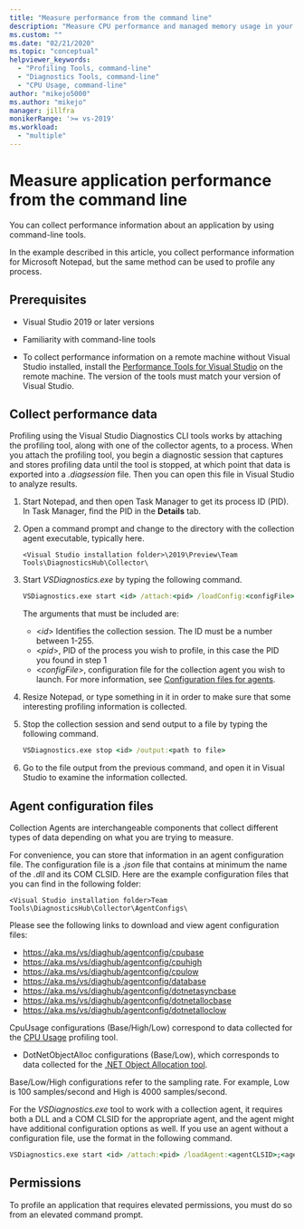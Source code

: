 ```yaml
---
title: "Measure performance from the command line"
description: "Measure CPU performance and managed memory usage in your application from the command line."
ms.custom: ""
ms.date: "02/21/2020"
ms.topic: "conceptual"
helpviewer_keywords: 
  - "Profiling Tools, command-line"
  - "Diagnostics Tools, command-line"
  - "CPU Usage, command-line"
author: "mikejo5000"
ms.author: "mikejo"
manager: jillfra
monikerRange: '>= vs-2019'
ms.workload: 
  - "multiple"
---
```


# Measure application performance from the command line

You can collect performance information about an application by using command-line tools.

In the example described in this article, you collect performance information for Microsoft Notepad, but the same method can be used to profile any process.

## Prerequisites

* Visual Studio 2019 or later versions

* Familiarity with command-line tools

* To collect performance information on a remote machine without Visual Studio installed, install the [Performance Tools for Visual Studio](https://visualstudio.microsoft.com/downloads#remote-tools-for-visual-studio-2019) on the remote machine. The version of the tools must match your version of Visual Studio.

## Collect performance data

Profiling using the Visual Studio Diagnostics CLI tools works by attaching the profiling tool, along with one of the collector agents, to a process. When you attach the profiling tool, you begin a diagnostic session that captures and stores profiling data until the tool is stopped, at which point that data is exported into a *.diagsession* file. Then you can open this file in Visual Studio to analyze results.

1. Start Notepad, and then open Task Manager to get its process ID (PID). In Task Manager, find the PID in the **Details** tab.

1. Open a command prompt and change to the directory with the collection agent executable, typically here.

   ```<Visual Studio installation folder>\2019\Preview\Team Tools\DiagnosticsHub\Collector\```

1. Start *VSDiagnostics.exe* by typing the following command.

   ```cmd
   VSDiagnostics.exe start <id> /attach:<pid> /loadConfig:<configFile>
   ```

   The arguments that must be included are:

   * \<*id*> Identifies the collection session. The ID must be a number between 1-255.
   * \<*pid*>, PID of the process you wish to profile, in this case the PID you found in step 1
   * \<*configFile*>, configuration file for the collection agent you wish to launch. For more information, see [Configuration files for agents](#config_file).

1. Resize Notepad, or type something in it in order to make sure that some interesting profiling information is collected.

1. Stop the collection session and send output to a file by typing the following command.

   ```cmd
   VSDiagnostics.exe stop <id> /output:<path to file>
   ```

1. Go to the file output from the previous command, and open it in Visual Studio to examine the information collected.

## <a name="config_file"></a> Agent configuration files

Collection Agents are interchangeable components that collect different types of data depending on what you are trying to measure.

For convenience, you can store that information in an agent configuration file. The configuration file is a *.json* file that contains at minimum the name of the *.dll* and its COM CLSID. Here are the example configuration files that you can find in the following folder:

```<Visual Studio installation folder>Team Tools\DiagnosticsHub\Collector\AgentConfigs\```

Please see the following links to download and view agent configuration files:

- https://aka.ms/vs/diaghub/agentconfig/cpubase
- https://aka.ms/vs/diaghub/agentconfig/cpuhigh
- https://aka.ms/vs/diaghub/agentconfig/cpulow
- https://aka.ms/vs/diaghub/agentconfig/database
- https://aka.ms/vs/diaghub/agentconfig/dotnetasyncbase
- https://aka.ms/vs/diaghub/agentconfig/dotnetallocbase
- https://aka.ms/vs/diaghub/agentconfig/dotnetalloclow

CpuUsage configurations (Base/High/Low) correspond to data collected for the [CPU Usage](../profiling/cpu-usage.md) profiling tool.
* DotNetObjectAlloc configurations (Base/Low), which corresponds to data collected for the [.NET Object Allocation tool](../profiling/dotnet-alloc-tool.md).

Base/Low/High configurations refer to the sampling rate. For example, Low is 100 samples/second and High is 4000 samples/second.

For the *VSDiagnostics.exe* tool to work with a collection agent, it requires both a DLL and a COM CLSID for the appropriate agent, and the agent might have additional configuration options as well. If you use an agent without a configuration file, use the format in the following command.

```cmd
VSDiagnostics.exe start <id> /attach:<pid> /loadAgent:<agentCLSID>;<agentName>[;<config>]
```

## Permissions

To profile an application that requires elevated permissions, you must do so from an elevated command prompt.
